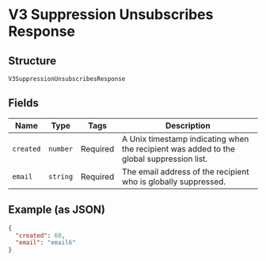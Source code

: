 
# V3 Suppression Unsubscribes Response

## Structure

`V3SuppressionUnsubscribesResponse`

## Fields

| Name | Type | Tags | Description |
|  --- | --- | --- | --- |
| `created` | `number` | Required | A Unix timestamp indicating when the recipient was added to the global suppression list. |
| `email` | `string` | Required | The email address of the recipient who is globally suppressed. |

## Example (as JSON)

```json
{
  "created": 60,
  "email": "email6"
}
```

